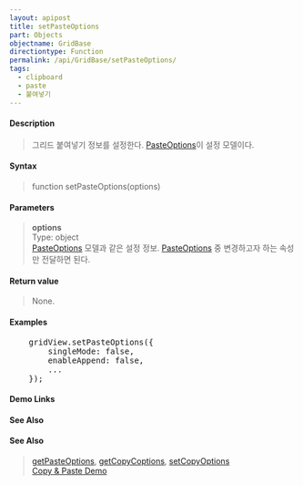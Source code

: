 ```yaml
---
layout: apipost
title: setPasteOptions
part: Objects
objectname: GridBase
directiontype: Function
permalink: /api/GridBase/setPasteOptions/
tags:
  - clipboard
  - paste
  - 붙여넣기
---
```



#### Description

> 그리드 붙여넣기 정보를 설정한다. [PasteOptions](/api/types/PasteOptions/)이 설정 모델이다.

#### Syntax

> function setPasteOptions(options)

#### Parameters

> **options**  
> Type: object  
> [PasteOptions](/api/types/PasteOptions/) 모델과 같은 설정 정보. [PasteOptions](/api/types/PasteOptions/) 중 변경하고자 하는 속성만 전달하면 된다.    

#### Return value

> None.

#### Examples 

<pre class="prettyprint">
    gridView.setPasteOptions({
        singleMode: false,
        enableAppend: false,
        ...
    });
</pre>

#### Demo Links
#### See Also

#### See Also
> [getPasteOptions](/api/GridBase/getPasteOptions), [getCopyCoptions](/api/GridBase/getCopyOptions), [setCopyOptions](/api/GridBase/setCopyOptions)  
> [Copy &amp; Paste Demo](http://demo.realgrid.com/Demo/CopyAndPaste)